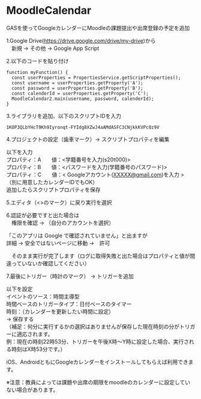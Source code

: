 # MoodleCalendar
GASを使ってGoogleカレンダーにMoodleの課題提出や出席登録の予定を追加

1.Google Drive(https://drive.google.com/drive/my-drive)から<br>
　新規 → その他 → Google App Script

2.以下のコードを貼り付け
```
function myFunction() {
  const userProperties = PropertiesService.getScriptProperties();
  const username = userProperties.getProperty('A');
  const password = userProperties.getProperty('B');
  const calenderId = userProperties.getProperty('C');
  MoodleCalendar2.main(username, password, calenderId);
}
```

3.ライブラリを追加、以下のスクリプトIDを入力
```
1KOP3QLbYHcT9Kh9Iyronqt-FYIdg8XZwJ4aAMdASFC3CNjkkKVPc0z9V
```

4.プロジェクトの設定（歯車マーク）→ スクリプトプロパティを編集

以下を入力<br>
プロパティ：A　　値：<学籍番号を入力(s20t000)><br>
プロパティ：B　　値：<パスワードを入力(学籍番号のパスワード)><br>
プロパティ：C　　値：< Googleアカウント(XXXXX@gmail.com)を入力 > （別に用意したカレンダーIDでもOK）<br>
追加したらスクリプトプロパティを保存

5.エディタ（<>のマーク）に戻り実行を選択

6.認証が必要ですと出た場合は<br>
　権限を確認 → （自分のアカウントを選択）

「このアプリは Google で確認されていません」と出ますが<br>
   詳細 → 安全ではないページに移動 →　許可

　そのまま実行が完了します（ログに取得失敗と出た場合はプロパティと値が間違っていないか確認してください）

7.最後にトリガー（時計のマーク） → トリガーを追加

以下を設定<br>
イベントのソース：時間主導型<br>
時間ベースのトリガータイプ：日付ベースのタイマー<br>
時刻：（カレンダーを更新したい時間に設定）<br>
 → 保存する<br>
（補足：何分に実行するかの選択はありませんが保存した現在時刻の分がトリガーに適応されます。<br>
例：現在の時刻22時53分、トリガーを午後X時～Y時に設定した場合、実行される時刻はX時53分です。）

iOS、AndroidともにGoogleカレンダーをインストールしてもらえば利用できます。

※注意：教員によっては課題や出席の期限をmoodleのカレンダーに設定していない場合があります。
